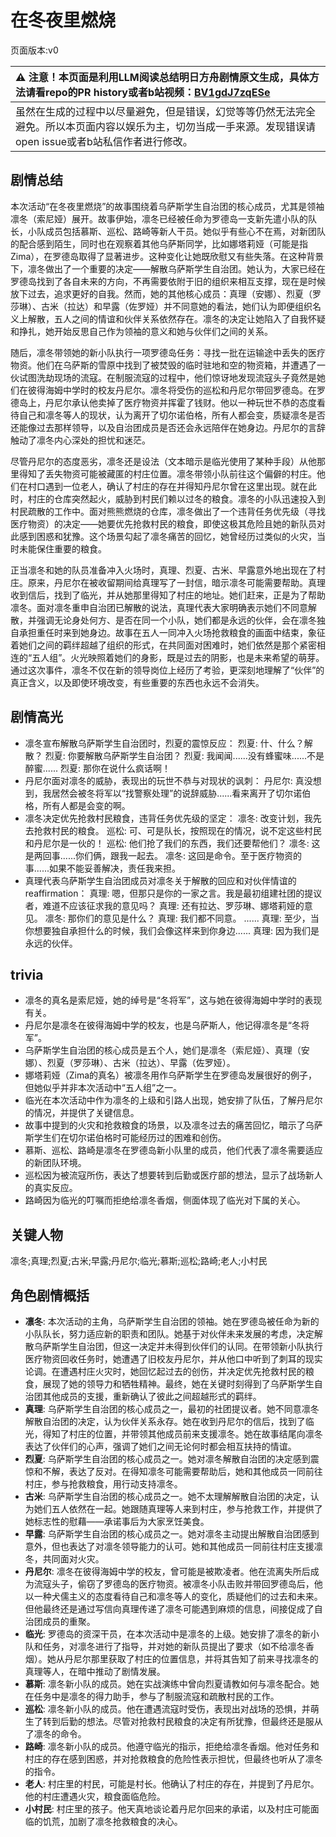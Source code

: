 # 在冬夜里燃烧
页面版本:v0
 

| :warning: 注意！本页面是利用LLM阅读总结明日方舟剧情原文生成，具体方法请看repo的PR history或者b站视频：[BV1gdJ7zqESe](https://www.bilibili.com/video/BV1gdJ7zqESe/)         |
|:----------------------------|
| 虽然在生成的过程中以尽量避免，但是错误，幻觉等等仍然无法完全避免。所以本页面内容以娱乐为主，切勿当成一手来源。发现错误请open issue或者b站私信作者进行修改。|



## 剧情总结
本次活动“在冬夜里燃烧”的故事围绕着乌萨斯学生自治团的核心成员，尤其是领袖凛冬（索尼娅）展开。故事伊始，凛冬已经被任命为罗德岛一支新先遣小队的队长，小队成员包括慕斯、巡松、路崎等新人干员。她似乎有些心不在焉，对新团队的配合感到陌生，同时也在观察着其他乌萨斯同学，比如娜塔莉娅（可能是指Zima），在罗德岛取得了显著进步。这种变化让她既欣慰又有些失落。在这种背景下，凛冬做出了一个重要的决定——解散乌萨斯学生自治团。她认为，大家已经在罗德岛找到了各自未来的方向，不再需要依附于旧的组织来相互支撑，现在是时候放下过去，追求更好的自我。然而，她的其他核心成员：真理（安娜）、烈夏（罗莎琳）、古米（拉达）和早露（佐罗娅）并不同意她的看法，她们认为即便组织名义上解散，五人之间的情谊和伙伴关系依然存在。凛冬的决定让她陷入了自我怀疑和挣扎，她开始反思自己作为领袖的意义和她与伙伴们之间的关系。

随后，凛冬带领她的新小队执行一项罗德岛任务：寻找一批在运输途中丢失的医疗物资。他们在乌萨斯的雪原中找到了被焚毁的临时驻地和空的物资箱，并遭遇了一伙试图洗劫现场的流寇。在制服流寇的过程中，他们惊讶地发现流寇头子竟然是她们在彼得海姆中学时的校友丹尼尔。凛冬将受伤的巡松和丹尼尔带回罗德岛。在罗德岛上，丹尼尔承认他卖掉了医疗物资并挥霍了钱财。他以一种玩世不恭的态度看待自己和凛冬等人的现状，认为离开了切尔诺伯格，所有人都会变，质疑凛冬是否还能像过去那样领导，以及自治团成员是否还会永远陪伴在她身边。丹尼尔的言辞触动了凛冬内心深处的担忧和迷茫。

尽管丹尼尔的态度恶劣，凛冬还是设法（文本暗示是临光使用了某种手段）从他那里得知了丢失物资可能被藏匿的村庄位置。凛冬带领小队前往这个偏僻的村庄。他们在村口遇到一位老人，确认了村庄的存在并得知丹尼尔曾在这里出现。就在此时，村庄的仓库突然起火，威胁到村民们赖以过冬的粮食。凛冬的小队迅速投入到村民疏散的工作中。面对熊熊燃烧的仓库，凛冬做出了一个违背任务优先级（寻找医疗物资）的决定——她要优先抢救村民的粮食，即使这极其危险且她的新队员对此感到困惑和犹豫。这个场景勾起了凛冬痛苦的回忆，她曾经历过类似的火灾，当时未能保住重要的粮食。

正当凛冬和她的队员准备冲入火场时，真理、烈夏、古米、早露意外地出现在了村庄。原来，丹尼尔在被收留期间给真理写了一封信，暗示凛冬可能需要帮助。真理收到信后，找到了临光，并从她那里得知了村庄的地址。她们赶来，正是为了帮助凛冬。面对凛冬重申自治团已解散的说法，真理代表大家明确表示她们不同意解散，并强调无论身处何方、是否在同一个小队，她们都是永远的伙伴，会在凛冬独自承担重任时来到她身边。故事在五人一同冲入火场抢救粮食的画面中结束，象征着她们之间的羁绊超越了组织的形式，在共同面对困难时，她们依然是那个紧密相连的“五人组”。火光映照着她们的身影，既是过去的阴影，也是未来希望的萌芽。通过这次事件，凛冬不仅在新的领导岗位上经历了考验，更深刻地理解了“伙伴”的真正含义，以及即使环境改变，有些重要的东西也永远不会消失。
## 剧情高光
- 凛冬宣布解散乌萨斯学生自治团时，烈夏的震惊反应：
  烈夏: 什、什么？解散？
  烈夏: 你要解散乌萨斯学生自治团？
  烈夏: 我闻闻......没有蜂蜜味......不是醉蜜......
  烈夏: 那你在说什么疯话啊！
- 丹尼尔面对凛冬的威胁，表现出的玩世不恭与对现状的讽刺：
  丹尼尔: 真没想到，我居然会被冬将军以“找警察处理”的说辞威胁......看来离开了切尔诺伯格，所有人都是会变的啊。
- 凛冬决定优先抢救村民粮食，违背任务优先级的坚定：
  凛冬: 改变计划，我先去抢救村民的粮食。
  巡松: 可、可是队长，按照现在的情况，说不定这些村民和丹尼尔是一伙的！
  巡松: 他们抢了我们的东西，我们还要帮他们？
  凛冬: 这是两回事......你们俩，跟我一起去。
  凛冬: 这回是命令。至于医疗物资的事......如果不能妥善解决，责任我来担。
- 真理代表乌萨斯学生自治团成员对凛冬关于解散的回应和对伙伴情谊的 reaffirmation：
  真理: 嗯，但那只是你的一家之言。我是最初组建社团的提议者，难道不应该征求我的意见吗？
  真理: 还有拉达、罗莎琳、娜塔莉娅的意见。
  凛冬: 那你们的意见是什么？
  真理: 我们都不同意。
  ......
  真理: 至少，当你想要独自承担什么的时候，我们会像这样来到你身边......
  真理: 因为我们是永远的伙伴。
## trivia
- 凛冬的真名是索尼娅，她的绰号是“冬将军”，这与她在彼得海姆中学时的表现有关。
- 丹尼尔是凛冬在彼得海姆中学的校友，也是乌萨斯人，他记得凛冬是“冬将军”。
- 乌萨斯学生自治团的核心成员是五个人，她们是凛冬（索尼娅）、真理（安娜）、烈夏（罗莎琳）、古米（拉达）、早露（佐罗娅）。
- 娜塔莉娅（Zima的真名）被凛冬用作乌萨斯学生在罗德岛发展很好的例子，但她似乎并非本次活动中“五人组”之一。
- 临光在本次活动中作为凛冬的上级和引路人出现，她安排了队伍，了解丹尼尔的情况，并提供了关键信息。
- 故事中提到的火灾和抢救粮食的场景，以及凛冬过去的痛苦回忆，暗示了乌萨斯学生们在切尔诺伯格时可能经历过的困难和创伤。
- 慕斯、巡松、路崎是凛冬在罗德岛新小队里的成员，他们代表了凛冬需要适应的新团队环境。
- 巡松因为被流寇所伤，表达了想要转到后勤或医疗部的想法，显示了战场新人的真实反应。
- 路崎因为临光的叮嘱而拒绝给凛冬香烟，侧面体现了临光对下属的关心。
## 关键人物
凛冬;真理;烈夏;古米;早露;丹尼尔;临光;慕斯;巡松;路崎;老人;小村民
## 角色剧情概括
-   **凛冬**: 本次活动的主角，乌萨斯学生自治团的领袖。她在罗德岛被任命为新的小队队长，努力适应新的职责和团队。她基于对伙伴未来发展的考虑，决定解散乌萨斯学生自治团，但这一决定并未得到伙伴们的认同。在带领新小队执行医疗物资回收任务时，她遭遇了旧校友丹尼尔，并从他口中听到了刺耳的现实论调。在遭遇村庄火灾时，她回忆起过去的创伤，并决定优先抢救村民的粮食，展现了她的领导力和牺牲精神。最终，她在关键时刻得到了乌萨斯学生自治团其他成员的支援，重新确认了彼此之间超越形式的羁绊。
-   **真理**: 乌萨斯学生自治团的核心成员之一，最初的社团提议者。她不同意凛冬解散自治团的决定，认为伙伴关系永存。她在收到丹尼尔的信后，找到了临光，得知了村庄的位置，并带领其他成员前来支援凛冬。她在故事结尾向凛冬表达了伙伴们的心声，强调了她们之间无论何时都会相互扶持的情谊。
-   **烈夏**: 乌萨斯学生自治团的核心成员之一。她对凛冬解散自治团的决定感到震惊和不解，表达了反对。在得知凛冬可能需要帮助后，她和其他成员一同前往村庄，参与抢救粮食，用行动支持凛冬。
-   **古米**: 乌萨斯学生自治团的核心成员之一。她不太理解解散自治团的决定，认为她们五人依然在一起。她跟随真理等人来到村庄，参与抢救工作，并提供了她标志性的慰藉——承诺事后为大家烹饪美食。
-   **早露**: 乌萨斯学生自治团的核心成员之一。她对凛冬主动提出解散自治团感到意外，但也表达了对凛冬领导能力的认可。她和其他成员一同前往村庄支援凛冬，共同面对火灾。
-   **丹尼尔**: 凛冬在彼得海姆中学的校友，曾可能是被欺凌者。他在流离失所后成为流寇头子，偷窃了罗德岛的医疗物资。被凛冬小队击败并带回罗德岛后，他以一种犬儒主义的态度看待自己和凛冬等人的变化，质疑他们的过去和未来。但他最终还是通过写信向真理传递了凛冬可能遇到麻烦的信息，间接促成了自治团成员的重聚。
-   **临光**: 罗德岛的资深干员，在本次活动中是凛冬的上级。她安排了凛冬的新小队和任务，对凛冬进行了指导，并对她的新队员提出了要求（如不给凛冬香烟）。她从丹尼尔那里获取了村庄的位置信息，并将其告知了前来寻找凛冬的真理等人，在暗中推动了剧情发展。
-   **慕斯**: 凛冬新小队的成员。她在实战演练中曾向烈夏请教如何与凛冬配合。她在任务中是凛冬的得力助手，参与了制服流寇和疏散村民的工作。
-   **巡松**: 凛冬新小队的成员。他在遭遇流寇时受伤，表现出对战场的恐惧，并萌生了转到后勤的想法。尽管对抢救村民粮食的决定有所犹豫，但最终还是服从了凛冬的命令。
-   **路崎**: 凛冬新小队的成员。他遵守临光的指示，拒绝给凛冬香烟。他对任务和村庄的存在感到困惑，并对抢救粮食的危险性表示担忧，但最终也听从了凛冬的指令。
-   **老人**: 村庄里的村民，可能是村长。他确认了村庄的存在，并提到了丹尼尔。他的村庄遭遇火灾，粮食面临危险。
-   **小村民**: 村庄里的孩子。他天真地谈论着丹尼尔回来的承诺，以及村庄可能面临的饥荒，加剧了凛冬抢救粮食的决心。